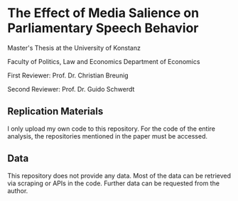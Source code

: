 # The Effect of Media Salience on Parliamentary Speech Behavior

Master's Thesis at the University of Konstanz

Faculty of Politics, Law and Economics Department of Economics

First Reviewer: Prof. Dr. Christian Breunig

Second Reviewer: Prof. Dr. Guido Schwerdt

## Replication Materials

I only upload my own code to this repository. For the code of the entire analysis, the repositories mentioned in the paper must be accessed.

## Data

This repository does not provide any data. Most of the data can be retrieved via scraping or APIs in the code. Further data can be requested from the author.



